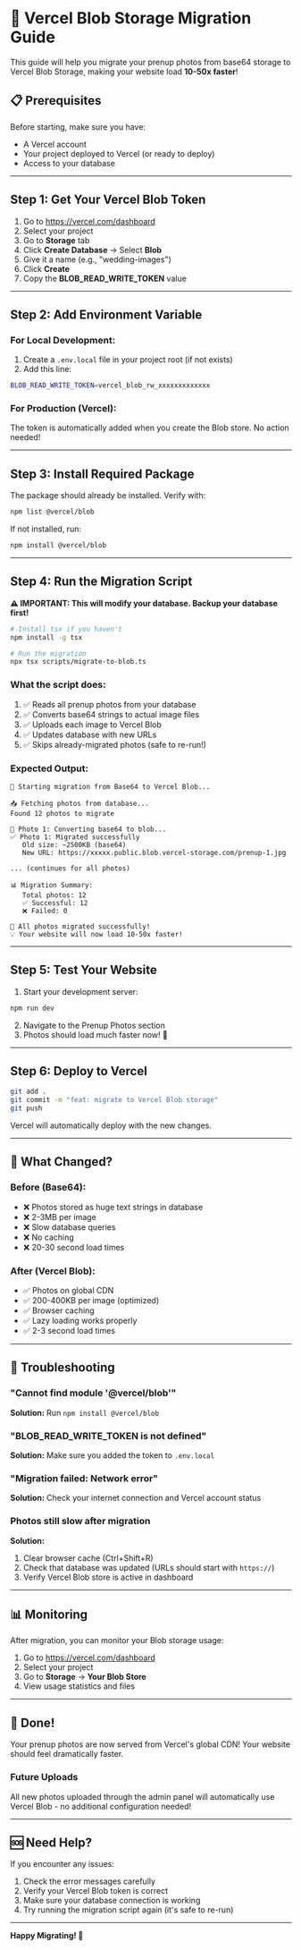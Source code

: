 # 🚀 Vercel Blob Storage Migration Guide

This guide will help you migrate your prenup photos from base64 storage to Vercel Blob Storage, making your website load **10-50x faster**!

## 📋 Prerequisites

Before starting, make sure you have:
- A Vercel account
- Your project deployed to Vercel (or ready to deploy)
- Access to your database

---

## Step 1: Get Your Vercel Blob Token

1. Go to https://vercel.com/dashboard
2. Select your project
3. Go to **Storage** tab
4. Click **Create Database** → Select **Blob**
5. Give it a name (e.g., "wedding-images")
6. Click **Create**
7. Copy the **BLOB_READ_WRITE_TOKEN** value

---

## Step 2: Add Environment Variable

### For Local Development:

1. Create a `.env.local` file in your project root (if not exists)
2. Add this line:
```bash
BLOB_READ_WRITE_TOKEN=vercel_blob_rw_xxxxxxxxxxxxx
```

### For Production (Vercel):

The token is automatically added when you create the Blob store. No action needed!

---

## Step 3: Install Required Package

The package should already be installed. Verify with:

```bash
npm list @vercel/blob
```

If not installed, run:
```bash
npm install @vercel/blob
```

---

## Step 4: Run the Migration Script

**⚠️ IMPORTANT: This will modify your database. Backup your database first!**

```bash
# Install tsx if you haven't
npm install -g tsx

# Run the migration
npx tsx scripts/migrate-to-blob.ts
```

### What the script does:

1. ✅ Reads all prenup photos from your database
2. ✅ Converts base64 strings to actual image files
3. ✅ Uploads each image to Vercel Blob
4. ✅ Updates database with new URLs
5. ✅ Skips already-migrated photos (safe to re-run!)

### Expected Output:

```
🚀 Starting migration from Base64 to Vercel Blob...

📥 Fetching photos from database...
Found 12 photos to migrate

🔄 Photo 1: Converting base64 to blob...
✅ Photo 1: Migrated successfully
   Old size: ~2500KB (base64)
   New URL: https://xxxxx.public.blob.vercel-storage.com/prenup-1.jpg

... (continues for all photos)

📊 Migration Summary:
   Total photos: 12
   ✅ Successful: 12
   ❌ Failed: 0

🎉 All photos migrated successfully!
💡 Your website will now load 10-50x faster!
```

---

## Step 5: Test Your Website

1. Start your development server:
```bash
npm run dev
```

2. Navigate to the Prenup Photos section
3. Photos should load much faster now! 🎉

---

## Step 6: Deploy to Vercel

```bash
git add .
git commit -m "feat: migrate to Vercel Blob storage"
git push
```

Vercel will automatically deploy with the new changes.

---

## 🎯 What Changed?

### Before (Base64):
- ❌ Photos stored as huge text strings in database
- ❌ 2-3MB per image
- ❌ Slow database queries
- ❌ No caching
- ❌ 20-30 second load times

### After (Vercel Blob):
- ✅ Photos on global CDN
- ✅ 200-400KB per image (optimized)
- ✅ Browser caching
- ✅ Lazy loading works properly
- ✅ 2-3 second load times

---

## 🔧 Troubleshooting

### "Cannot find module '@vercel/blob'"
**Solution:** Run `npm install @vercel/blob`

### "BLOB_READ_WRITE_TOKEN is not defined"
**Solution:** Make sure you added the token to `.env.local`

### "Migration failed: Network error"
**Solution:** Check your internet connection and Vercel account status

### Photos still slow after migration
**Solution:** 
1. Clear browser cache (Ctrl+Shift+R)
2. Check that database was updated (URLs should start with `https://`)
3. Verify Vercel Blob store is active in dashboard

---

## 📊 Monitoring

After migration, you can monitor your Blob storage usage:

1. Go to https://vercel.com/dashboard
2. Select your project
3. Go to **Storage** → **Your Blob Store**
4. View usage statistics and files

---

## 🎉 Done!

Your prenup photos are now served from Vercel's global CDN! Your website should feel dramatically faster.

### Future Uploads

All new photos uploaded through the admin panel will automatically use Vercel Blob - no additional configuration needed!

---

## 🆘 Need Help?

If you encounter any issues:
1. Check the error messages carefully
2. Verify your Vercel Blob token is correct
3. Make sure your database connection is working
4. Try running the migration script again (it's safe to re-run)

---

**Happy Migrating! 🚀**
